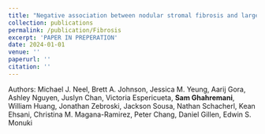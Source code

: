 ```yaml
---
title: "Negative association between nodular stromal fibrosis and large lipid droplets in human choroid plexus epithelial cells"
collection: publications
permalink: /publication/Fibrosis
excerpt: 'PAPER IN PREPERATION'
date: 2024-01-01
venue: ''
paperurl: ''
citation: ''
---
```


Authors: Michael J. Neel, Brett A. Johnson, Jessica M. Yeung, Aarij Gora, Ashley Nguyen, Juslyn Chan, Victoria Espericueta, **Sam Ghahremani**, William Huang, Jonathan Zebroski, Jackson Sousa, Nathan Schacherl, Kean Ehsani, Christina M. Magana-Ramirez, Peter Chang, Daniel Gillen, Edwin S. Monuki

